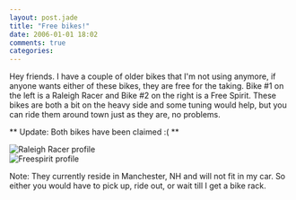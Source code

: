 ```yaml
---
layout: post.jade
title: "Free bikes!"
date: 2006-01-01 18:02
comments: true
categories:
---
```

Hey friends. I have a couple of older bikes that I'm not using anymore, if anyone wants either of these bikes, they are free for the taking. Bike #1 on the left is a Raleigh Racer and Bike #2 on the right is a Free Spirit. These bikes are both a bit on the heavy side and some tuning would help, but you can ride them around town just as they are, no problems.

** Update: Both bikes have been claimed :( **

<div class="figure">
  <img alt="Raleigh Racer profile" src="/media/posts/free-bikes/raleigh-bike-profile.jpg" />
</div>
<div class="figure">
  <img alt="Freespirit profile" src="/media/posts/free-bikes/freespirit-bike-profile.jpg" />
</div>

Note: They currently reside in Manchester, NH and will not fit in my car. So either you would have to pick up, ride out, or wait till I get a bike rack.
